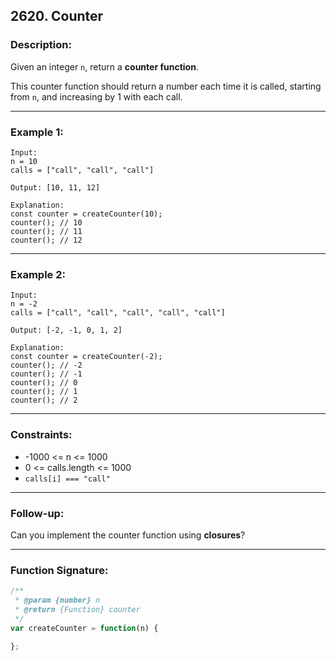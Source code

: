 ## 2620. Counter

### Description:

Given an integer `n`, return a **counter function**.

This counter function should return a number each time it is called, starting from `n`, and increasing by 1 with each call.

---

### Example 1:

```
Input:
n = 10
calls = ["call", "call", "call"]

Output: [10, 11, 12]

Explanation:
const counter = createCounter(10);
counter(); // 10
counter(); // 11
counter(); // 12
```

---

### Example 2:

```
Input:
n = -2
calls = ["call", "call", "call", "call", "call"]

Output: [-2, -1, 0, 1, 2]

Explanation:
const counter = createCounter(-2);
counter(); // -2
counter(); // -1
counter(); // 0
counter(); // 1
counter(); // 2
```

---

### Constraints:

* -1000 <= n <= 1000
* 0 <= calls.length <= 1000
* `calls[i] === "call"`

---

### Follow-up:

Can you implement the counter function using **closures**?

---

### Function Signature:

```javascript
/**
 * @param {number} n
 * @return {Function} counter
 */
var createCounter = function(n) {

};
```

